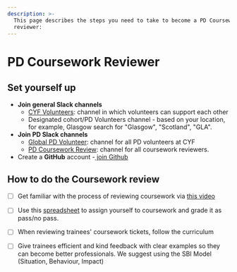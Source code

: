 ```yaml
---
description: >-
  This page describes the steps you need to take to become a PD Coursework
  reviewer:
---
```


# PD Coursework Reviewer

## Set yourself up

* **Join general Slack channels**
  * [CYF Volunteers](https://app.slack.com/client/T2H71EFLK/CTD17PH0D): channel in which volunteers can support each other
  * Designated cohort/PD Volunteers channel - based on your location, for example, Glasgow search for "Glasgow", "Scotland", "GLA".
* **Join PD Slack channels**
  * [Global PD Volunteer](https://app.slack.com/client/T2H71EFLK/C03JH62SUEL): channel for all PD volunteers at CYF
  * [PD Coursework Review](https://codeyourfuture.slack.com/archives/C066HFYJ478): channel for all coursework reviewers.
* Create a **GitHub** account -[ join Github](https://github.com/)

## How to do the Coursework review

* [ ] Get familiar with the process of reviewing coursework via [this video](https://app.wowto.ai/link/MWJD8ZwiKpb\&locale=english\&showplaybackspeed=true\&showsubtitle=true)
* [ ] Use this [spreadsheet](https://docs.google.com/spreadsheets/d/1lKrPAQkW0Mzn42d4nJxuOP01cTHjv7k3LlciH3XCoAY/edit#gid=0) to assign yourself to coursework and grade it as pass/no pass.
* [ ] When reviewing trainees' coursework tickets, follow the curriculum
* [ ] Give trainees efficient and kind feedback with clear examples so they can become better professionals. We suggest using the SBI Model (Situation, Behaviour, Impact)



